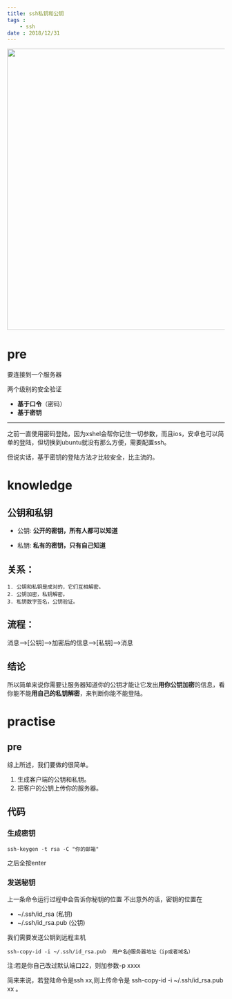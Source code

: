 ```yaml
---
title: ssh私钥和公钥
tags :
    - ssh
date : 2018/12/31
---
```

<img src="http://hub.syzhong.com:8000/nextcloud/index.php/s/QcLyzfGrozNHypq/preview"   width="650" >

# pre
要连接到一个服务器

两个级别的安全验证
* **基于口令**（密码）
* **基于密钥**
<!--more-->

----------------
之前一直使用密码登陆，因为xshel会帮你记住一切参数，而且ios，安卓也可以简单的登陆，但切换到ubuntu就没有那么方便，需要配置ssh。

但说实话，基于密钥的登陆方法才比较安全，比主流的。


# knowledge

## 公钥和私钥

* 公钥:  **公开的密钥，所有人都可以知道**


* 私钥:  **私有的密钥，只有自己知道**


## 关系：

    1. 公钥和私钥是成对的，它们互相解密。
    2. 公钥加密，私钥解密。 
    3. 私钥数字签名，公钥验证。
    
## 流程：

消息-–>[公钥]-–>加密后的信息-–>[私钥]-–>消息 

## 结论
所以简单来说你需要让服务器知道你的公钥才能让它发出**用你公钥加密**的信息，看你能不能**用自己的私钥解密**，来判断你能不能登陆。

# practise

## pre
综上所述，我们要做的很简单。

1. 生成客户端的公钥和私钥。
2. 把客户的公钥上传你的服务器。

## 代码

###  生成密钥  

	ssh-keygen -t rsa -C "你的邮箱"

  之后全按enter
    
### 发送秘钥
   上一条命令运行过程中会告诉你秘钥的位置
   不出意外的话，密钥的位置在 

   *  ~/.ssh/id_rsa  (私钥) 
   *  ~/.ssh/id_rsa.pub  (公钥)
   
我们需要发送公钥到远程主机
```   
ssh-copy-id -i ~/.ssh/id_rsa.pub  用户名@服务器地址（ip或者域名）
``` 
注:若是你自己改过默认端口22，则加参数-p xxxx

简来来说，若登陆命令是ssh xx,则上传命令是 ssh-copy-id -i ~/.ssh/id_rsa.pub xx 。






